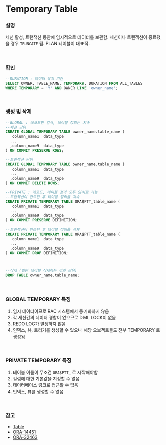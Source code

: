 Temporary Table
===

### 설명
세션 활성, 트랜잭션 동안에 임시적으로 데이터를 보관함. 세션이나 트랜잭션이 종료됐을 경우 `TRUNCATE` 됨. PLAN 테이블이 대표적.

<br>

### 확인
```sql
--DURATION : 데이터 유지 기간
SELECT OWNER, TABLE_NAME, TEMPORARY, DURATION FROM ALL_TABLES
WHERE TEMPORARY = 'Y' AND OWNER LIKE 'owner_name';
```

<br>

### 생성 및 삭제
```sql
--GLOBAL : 레코드만 임시, 테이블 정의는 지속
--세션 단위
CREATE GLOBAL TEMPORARY TABLE owner_name.table_name (
   column_name1  data_type
  ...
  ,column_name9  data_type
) ON COMMIT PRESERVE ROWS;

--트랜잭션 단위
CREATE GLOBAL TEMPORARY TABLE owner_name.table_name (
   column_name1  data_type
  ...
  ,column_name9  data_type
) ON COMMIT DELETE ROWS;

--PRIVATE : 레코드, 테이블 정의 모두 임시로 가능
--트랜잭션이 완료된 후 테이블 정의를 지속
CREATE PRIVATE TEMPORARY TABLE ORA$PTT_table_name (
   column_name1  data_type
  ...
  ,column_name9  data_type
) ON COMMIT PRESERVE DEFINITION;

--트랜잭션이 완료된 후 테이블 정의를 삭제
CREATE PRIVATE TEMPORARY TABLE ORA$PTT_table_name (
   column_name1  data_type
  ...
  ,column_name9  data_type
) ON COMMIT DROP DEFINITION;



--삭제 (일반 테이블 삭제하는 것과 같음)
DROP TABLE owner_name.table_name;
```

<br>

### GLOBAL TEMPORARY 특징
1. 임시 데이터이므로 RAC 시스템에서 동기화하지 않음
1. 각 세션간의 데이터 경합이 없으므로 DML LOCK이 없음
1. REDO LOG가 발생하지 않음
1. 인덱스, 뷰, 트리거를 생성할 수 있으나 해당 오브젝트들도 전부 TEMPORARY 로 생성됨

<br>

### PRIVATE TEMPORARY 특징
1. 테이블 이름이 무조건 `ORA$PTT_` 로 시작해야함
1. 컬럼에 대한 기본값을 지정할 수 없음
1. 데이터베이스 링크로 접근할 수 없음
1. 인덱스, 뷰를 생성할 수 없음

<br>

### 참고
* [Table](../table/README.md)
* [ORA-14451](../error/14451.md)
* [ORA-32463](../error/32463.md)

<br>
